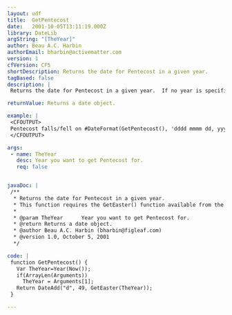 ```yaml
---
layout: udf
title:  GetPentecost
date:   2001-10-05T13:11:19.000Z
library: DateLib
argString: "[TheYear]"
author: Beau A.C. Harbin
authorEmail: bharbin@activematter.com
version: 1
cfVersion: CF5
shortDescription: Returns the date for Pentecost in a given year.
tagBased: false
description: |
 Returns the date for Pentecost in a given year.  If no year is specified, defaults to the current year.

returnValue: Returns a date object.

example: |
 <CFOUTPUT>
 Pentecost falls/fell on #DateFormat(GetPentecost(), 'dddd mmmm dd, yyyy')# this year.
 </CFOUTPUT>

args:
 - name: TheYear
   desc: Year you want to get Pentecost for.
   req: false


javaDoc: |
 /**
  * Returns the date for Pentecost in a given year.
  * This function requires the GetEaster() function available from the DateLib library.
  * 
  * @param TheYear      Year you want to get Pentecost for. 
  * @return Returns a date object. 
  * @author Beau A.C. Harbin (bharbin@figleaf.com) 
  * @version 1.0, October 5, 2001 
  */

code: |
 function GetPentecost() {
   Var TheYear=Year(Now());
   if(ArrayLen(Arguments)) 
     TheYear = Arguments[1];
   Return DateAdd("d", 49, GetEaster(TheYear));
 }

---
```



